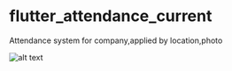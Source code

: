 # flutter_attendance_current

Attendance system for company,applied by location,photo


![alt text](https://github.com/irawanmurjayanto/integratedsystem-flutter-/blob/main/imagesrdm/login.gif?raw=true)
